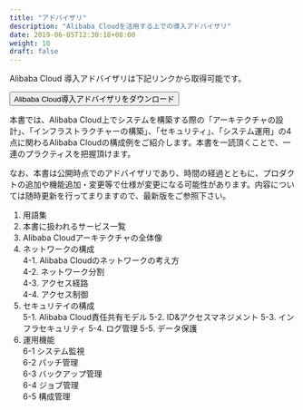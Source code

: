 ```yaml
---
title: "アドバイザリ"
description: "Alibaba Cloudを活用する上での導入アドバイザリ"
date: 2019-06-05T12:30:18+08:00
weight: 10
draft: false
---
```


Alibaba Cloud 導入アドバイザリは下記リンクから取得可能です。

[<button class="btn btn-primary">Alibaba Cloud導入アドバイザリをダウンロード</button>](https://www.sbcloud.co.jp/file/17680117127012390429)

本書では、Alibaba Cloud上でシステムを構築する際の「アーキテクチャの設計」、「インフラストラクチャーの構築」、「セキュリティ」、「システム運用」の4点に関わるAlibaba Cloudの構成例をご紹介します。本書を一読頂くことで、一連のプラクティスを把握頂けます。  

なお、本書は公開時点でのアドバイザリであり、時間の経過とともに、プロダクトの追加や機能追加・変更等で仕様が変更になる可能性があります。内容については随時更新を行ってまりますので、最新版をご参照下さい。  

1. 用語集
2. 本書に扱われるサービス一覧
3. Alibaba Cloudアーキテクチャの全体像
4. ネットワークの構成  
4-1. Alibaba Cloudのネットワークの考え方  
4-2. ネットワーク分割  
4-3. アクセス経路  
4-4. アクセス制御  
5. セキュリテイの構成  
5-1. Alibaba Cloud責任共有モデル
5-2. ID&アクセスマネジメント
5-3. インフラセキュリティ
5-4. ログ管理
5-5. データ保護  
6. 運用機能  
6-1 システム監視  
6-2 パッチ管理  
6-3 バックアップ管理  
6-4 ジョブ管理  
6-5 構成管理  